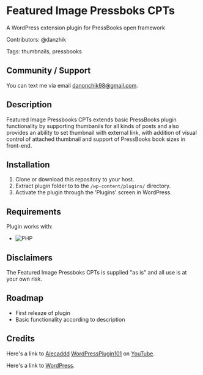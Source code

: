 # Featured Image Pressboks CPTs
A WordPress extension plugin for PressBooks open framework

Contributors: @danzhik

Tags: thumbnails, pressbooks

## Community / Support

You can text me via email danonchik98@gmail.com.


## Description

Featured Image Pressbooks CPTs extends basic PressBooks plugin functionality by supporting thumbanils for all kinds of posts and also provides an ability to set thumbnail with external link,
with addition of visual control of attached thumbnail and support of PressBooks book sizes in front-end.

## Installation

1. Clone or download this repository to your host.
1. Extract plugin folder to to the `/wp-content/plugins/` directory.
1. Activate the plugin through the 'Plugins' screen in WordPress.


## Requirements

Plugin works with:

 * ![PHP](https://img.shields.io/badge/PHP-7.X-blue.svg)

## Disclaimers

The Featured Image Pressboks CPTs is supplied "as is" and all use is at your own risk.



## Roadmap

* First releaze of plugin
* Basic functionality according to description



## Credits
Here's a link to [Alecaddd](http://www.alecaddd.com/) [WordPressPlugin101](https://github.com/Alecaddd/WordPressPlugin101) on [YouTube](https://www.youtube.com/playlist?list=PLriKzYyLb28kR_CPMz8uierDWC2y3znI2).

Here's a link to [WordPress](http://wordpress.org/ "Your favorite software").

